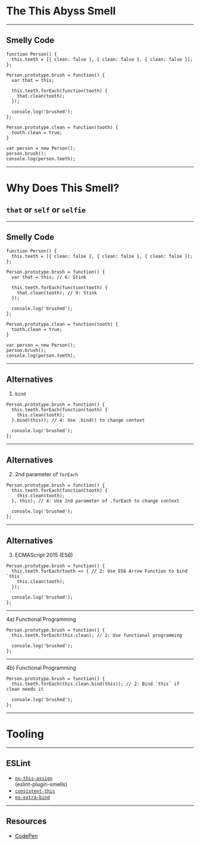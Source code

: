 # The This Abyss Smell
<!-- .slide: data-state="statusLint statusLint--easy statusRule statusRule--none statusSkill statusSkill--junior" -->

------

## Smelly Code
<!-- .slide: data-title="The This Abyss" data-state="title statusLint statusLint--easy statusRule statusRule--none statusSkill statusSkill--junior" data-background="#222" -->

<pre class="language-javascript fragment fragment--code"><code data-trim>function Person() {
  this.teeth = [{ clean: false }, { clean: false }, { clean: false }];
};

Person.prototype.brush = function() {
  var that = this;

  this.teeth.forEach(function(tooth) {
    that.clean(tooth);
  });

  console.log('brushed');
};

Person.prototype.clean = function(tooth) {
  tooth.clean = true;
}

var person = new Person();
person.brush();
console.log(person.teeth);
</code></pre>

------

# Why Does This Smell?
<!-- .slide: data-title="The This Abyss" data-state="title statusLint statusLint--easy statusRule statusRule--none statusSkill statusSkill--junior" data-background="#222" -->

## <!-- .element class="fragment" --> `that` or `self` or `selfie`

------

## Smelly Code
<!-- .slide: data-title="The This Abyss" data-state="title statusLint statusLint--easy statusRule statusRule--none statusSkill statusSkill--junior" data-background="#222" -->

<pre class="language-javascript fragment--code fragment visible current-fragment highlight" data-line="6,9"><code data-trim>function Person() {
  this.teeth = [{ clean: false }, { clean: false }, { clean: false }];
};

Person.prototype.brush = function() {
  var that = this; // 6: Stink

  this.teeth.forEach(function(tooth) {
    that.clean(tooth); // 9: Stink
  });

  console.log('brushed');
};

Person.prototype.clean = function(tooth) {
  tooth.clean = true;
}

var person = new Person();
person.brush();
console.log(person.teeth);
</code></pre>

------

## Alternatives
<!-- .slide: data-title="The This Abyss" data-state="title statusLint statusLint--easy statusRule statusRule--none statusSkill statusSkill--mid statusSkill--change" data-background="#222" -->

1) `bind`

<pre class="language-javascript highlight" data-line="4"><code>Person.prototype.brush = function() {
  this.teeth.forEach(function(tooth) {
    this.clean(tooth);
  }.bind(this)); // 4: Use .bind() to change context

  console.log('brushed');
};
</code></pre>

------

## Alternatives
<!-- .slide: data-title="The This Abyss" data-state="title statusLint statusLint--easy statusRule statusRule--none statusSkill statusSkill--mid" data-background="#222" -->

2) 2nd parameter of `forEach`

<pre class="language-javascript highlight" data-line="4"><code>Person.prototype.brush = function() {
  this.teeth.forEach(function(tooth) {
    this.clean(tooth);
  }, this); // 4: Use 2nd parameter of .forEach to change context

  console.log('brushed');
};
</code></pre>

------

## Alternatives
<!-- .slide: data-title="The This Abyss" data-state="title statusLint statusLint--easy statusRule statusRule--none statusSkill statusSkill--senior statusSkill--change" data-background="#222" -->

3) ECMAScript 2015 (ES6)

<pre class="language-javascript highlight" data-line="2-4"><code>Person.prototype.brush = function() {
  this.teeth.forEach(tooth => { // 2: Use ES6 Arrow Function to bind `this`
    this.clean(tooth);
  });

  console.log('brushed');
};
</code></pre>

------

4a) Functional Programming
<!-- .slide: data-title="The This Abyss" data-state="title statusLint statusLint--easy statusRule statusRule--none statusSkill statusSkill--senior" data-background="#222" -->

<pre class="language-javascript highlight" data-line="2"><code>Person.prototype.brush = function() {
  this.teeth.forEach(this.clean); // 2: Use functional programming

  console.log('brushed');
};
</code></pre>

------

4b) Functional Programming
<!-- .slide: data-title="The This Abyss" data-state="title statusLint statusLint--easy statusRule statusRule--none statusSkill statusSkill--senior" data-background="#222" -->

<pre class="language-javascript highlight" data-line="2"><code>Person.prototype.brush = function() {
  this.teeth.forEach(this.clean.bind(this)); // 2: Bind `this` if clean needs it

  console.log('brushed');
};
</code></pre>

------

# Tooling
<!-- .slide: data-title="The This Abyss" data-state="title statusLint statusLint--easy statusRule statusRule--none statusSkill statusSkill--senior" data-background="#222" -->

------

## ESLint
<!-- .slide: data-title="The This Abyss" data-state="title statusLint statusLint--easy statusRule statusRule--custom statusRule--change statusSkill statusSkill--senior" data-background="#222" -->

* [`no-this-assign`](https://github.com/elijahmanor/eslint-plugin-smells) <div class="small">(eslint-plugin-smells)</div>
* [`consistent-this`](http://eslint.org/docs/rules/consistent-this)
* [`no-extra-bind`](http://eslint.org/docs/rules/no-extra-bind)

------

## Resources
<!-- .slide: data-title="The This Abyss" data-state="title statusLint statusLint--easy statusRule statusRule--custom statusSkill statusSkill--senior" data-background="#222" -->

* [CodePen](http://codepen.io/elijahmanor/pen/raQpKg?editors=001)
